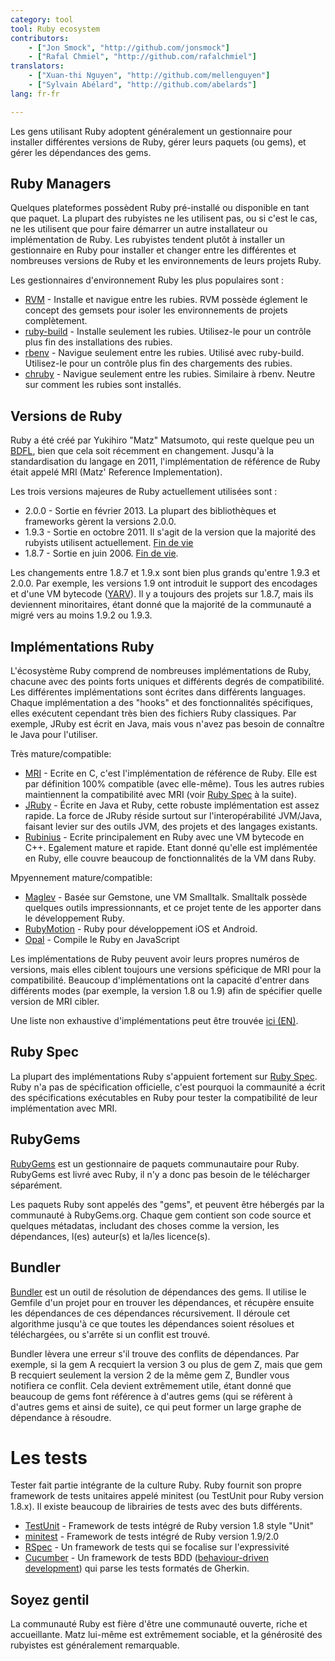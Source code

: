 ```yaml
---
category: tool
tool: Ruby ecosystem
contributors:
    - ["Jon Smock", "http://github.com/jonsmock"]
    - ["Rafal Chmiel", "http://github.com/rafalchmiel"]
translators:
    - ["Xuan-thi Nguyen", "http://github.com/mellenguyen"]
    - ["Sylvain Abélard", "http://github.com/abelards"]
lang: fr-fr

---
```


Les gens utilisant Ruby adoptent généralement un gestionnaire pour installer
différentes versions de Ruby, gérer leurs paquets (ou gems), et gérer les
dépendances des gems.

## Ruby Managers

Quelques plateformes possèdent Ruby pré-installé ou disponible en tant que
paquet. La plupart des rubyistes ne les utilisent pas, ou si c'est le cas, ne
les utilisent que pour faire démarrer un autre installateur ou implémentation de
Ruby. Les rubyistes tendent plutôt à installer un gestionnaire en Ruby pour installer
et changer entre les différentes et nombreuses versions de Ruby et les
environnements de leurs projets Ruby.

Les gestionnaires d'environnement Ruby les plus populaires sont :

* [RVM](https://rvm.io/) - Installe et navigue entre les rubies. RVM possède
  églement le concept des gemsets pour isoler les environnements de projets
  complètement.
* [ruby-build](https://github.com/sstephenson/ruby-build) - Installe seulement
  les rubies. Utilisez-le pour un contrôle plus fin des installations des
  rubies.
* [rbenv](https://github.com/sstephenson/rbenv) - Navigue seulement entre les
  rubies. Utilisé avec ruby-build. Utilisez-le pour un contrôle plus fin des
  chargements des rubies.
* [chruby](https://github.com/postmodern/chruby) - Navigue seulement entre les
  rubies. Similaire à rbenv. Neutre sur comment les rubies sont installés.

## Versions de Ruby

Ruby a été créé par Yukihiro "Matz" Matsumoto, qui reste quelque peu un
[BDFL](https://fr.wikipedia.org/wiki/Benevolent_Dictator_for_Life), bien que
cela soit récemment en changement. Jusqu'à la standardisation du langage en
2011, l'implémentation de référence de Ruby était appelé MRI (Matz' Reference
Implementation).

Les trois versions majeures de Ruby actuellement utilisées sont :

* 2.0.0 - Sortie en février 2013. La plupart des bibliothèques et frameworks
  gèrent la versions 2.0.0.
* 1.9.3 - Sortie en octobre 2011. Il s'agit de la version que la majorité des
  rubyists utilisent actuellement. [Fin de vie](https://www.ruby-lang.org/en/news/2015/02/23/support-for-ruby-1-9-3-has-ended/)
* 1.8.7 - Sortie en juin 2006. [Fin de vie](http://www.ruby-lang.org/en/news/2013/06/30/we-retire-1-8-7/).

Les changements entre 1.8.7 et 1.9.x sont bien plus grands qu'entre 1.9.3
et 2.0.0. Par exemple, les versions 1.9 ont introduit le support des
encodages et d'une VM bytecode ([YARV](https://fr.wikipedia.org/wiki/YARV)).
Il y a toujours des projets sur 1.8.7, mais ils deviennent minoritaires, étant
donné que la majorité de la communauté a migré vers au moins 1.9.2 ou 1.9.3.

## Implémentations Ruby

L'écosystème Ruby comprend de nombreuses implémentations de Ruby, chacune avec
des points forts uniques et différents degrés de compatibilité. Les différentes
implémentations sont écrites dans différents languages.
Chaque implémentation a des "hooks" et des fonctionnalités spécifiques, elles
exécutent cependant très bien des fichiers Ruby classiques.
Par exemple, JRuby est écrit en Java, mais vous n'avez pas besoin de connaître
le Java pour l'utiliser.

Très mature/compatible:

* [MRI](https://github.com/ruby/ruby) - Ecrite en C, c'est l'implémentation de
  référence de Ruby. Elle est par définition 100% compatible (avec elle-même).
  Tous les autres rubies maintiennent la compatibilité avec MRI
  (voir [Ruby Spec](#ruby-spec) à la suite).
* [JRuby](http://jruby.org/) - Écrite en Java et Ruby, cette robuste
  implémentation est assez rapide.
  La force de JRuby réside surtout sur l'interopérabilité JVM/Java, faisant
  levier sur des outils JVM, des projets et des langages existants.
* [Rubinius](http://rubini.us/) - Ecrite principalement en Ruby avec une VM
  bytecode en C++. Egalement mature et rapide. Etant donné qu'elle est
  implémentée en Ruby, elle couvre beaucoup de fonctionnalités de la
  VM dans Ruby.

Mpyennement mature/compatible:

* [Maglev](http://maglev.github.io/) - Basée sur Gemstone, une VM Smalltalk.
  Smalltalk possède quelques outils impressionnants, et ce projet tente
  de les apporter dans le développement Ruby.
* [RubyMotion](http://www.rubymotion.com/) - Ruby pour développement iOS et Android.
* [Opal](http://opalrb.org/) - Compile le Ruby en JavaScript

Les implémentations de Ruby peuvent avoir leurs propres numéros de versions,
mais elles ciblent toujours une versions spéficique de MRI pour la
compatibilité.
Beaucoup d'implémentations ont la capacité d'entrer dans différents modes
(par exemple, la version 1.8 ou 1.9) afin de spécifier quelle version de MRI
cibler.

Une liste non exhaustive d'implémentations peut être trouvée [ici (EN)](https://github.com/cogitator/ruby-implementations/wiki/List-of-Ruby-implementations).

## Ruby Spec

La plupart des implémentations Ruby s'appuient fortement sur [Ruby Spec](https://github.com/ruby/spec).
Ruby n'a pas de spécification officielle, c'est pourquoi la commaunité a écrit
des spécifications exécutables en Ruby pour tester la compatibilité de leur
implémentation avec MRI.

## RubyGems

[RubyGems](http://rubygems.org/) est un gestionnaire de paquets communautaire
pour Ruby.
RubyGems est livré avec Ruby, il n'y a donc pas besoin de le télécharger
séparément.

Les paquets Ruby sont appelés des "gems", et peuvent être hébergés par la
communauté à RubyGems.org. Chaque gem contient son code source et quelques
métadatas, includant des choses comme la version, les dépendances,
l(es) auteur(s) et la/les licence(s).

## Bundler

[Bundler](http://bundler.io/) est un outil de résolution de dépendances des gems. Il
utilise le Gemfile d'un projet pour en trouver les dépendances, et récupère
ensuite les dépendances de ces dépendances récursivement. Il déroule cet
algorithme jusqu'à ce que toutes les dépendances soient résolues et
téléchargées, ou s'arrête si un conflit est trouvé.

Bundler lèvera une erreur s'il trouve des conflits de dépendances. Par exemple,
si la gem A recquiert la version 3 ou plus de gem Z, mais que gem B recquiert
seulement la version 2 de la même gem Z, Bundler vous notifiera ce conflit. Cela devient
extrêmement utile, étant donné que beaucoup de gems font référence à d'autres
gems (qui se réfèrent à d'autres gems et ainsi de suite), ce qui peut former un large graphe de
dépendance à résoudre.

# Les tests

Tester fait partie intégrante de la culture Ruby. Ruby fournit son propre
framework de tests unitaires appelé minitest (ou TestUnit pour Ruby
version 1.8.x). Il existe beaucoup de librairies de tests avec des buts
différents.

* [TestUnit](http://ruby-doc.org/stdlib-1.8.7/libdoc/test/unit/rdoc/Test/Unit.html) - Framework de tests intégré de Ruby version 1.8 style "Unit"
* [minitest](http://ruby-doc.org/stdlib-2.0.0/libdoc/minitest/rdoc/MiniTest.html) - Framework de tests intégré de Ruby version 1.9/2.0
* [RSpec](http://rspec.info/) - Un framework de tests qui se focalise sur l'expressivité
* [Cucumber](http://cukes.info/) - Un framework de tests BDD ([behaviour-driven development](https://fr.wikipedia.org/wiki/Behavior_driven_development)) qui parse les tests formatés de Gherkin.

## Soyez gentil

La communauté Ruby est fière d'être une communauté ouverte, riche et
accueillante. Matz lui-même est extrêmement sociable, et la générosité des
rubyistes est généralement remarquable.
